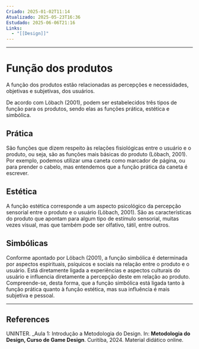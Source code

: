 ```yaml
---
Criado: 2025-01-02T11:14
Atualizado: 2025-05-23T16:36
Estudado: 2025-06-06T21:16
Links:
  - "[[Design]]"
---
```

---
# Função dos produtos

A função dos produtos estão relacionadas as percepções e necessidades, objetivas e subjetivas, dos usuários. 

De acordo com Löbach (2001), podem ser estabelecidos três tipos de
função para os produtos, sendo elas as funções prática, estética e simbólica.

## Prática

São funções que dizem respeito às relações fisiológicas entre o usuário e
o produto, ou seja, são as funções mais básicas do produto (Löbach, 2001). Por
exemplo, podemos utilizar uma caneta como marcador de página, ou para
prender o cabelo, mas entendemos que a função prática da caneta é escrever.

## Estética

A função estética corresponde a um aspecto psicológico da percepção
sensorial entre o produto e o usuário (Löbach, 2001). São as características do
produto que apontam para algum tipo de estímulo sensorial, muitas vezes visual,
mas que também pode ser olfativo, tátil, entre outros.

## Simbólicas

Conforme apontado por Löbach (2001), a função simbólica é determinada
por aspectos espirituais, psíquicos e sociais na relação entre o produto e o
usuário. Está diretamente ligada a experiências e aspectos culturais do usuário
e influencia diretamente a percepção deste em relação ao produto.
Compreende-se, desta forma, que a função simbólica está ligada tanto à
função prática quanto à função estética, mas sua influência é mais subjetiva e
pessoal.

---
## References

UNINTER.  _Aula 1: Introdução a Metodologia do Design. In: **Metodologia do Design, Curso de Game Design**. Curitiba, 2024. Material didático online.